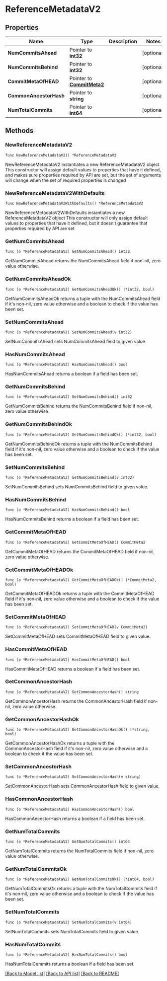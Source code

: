 # ReferenceMetadataV2

## Properties

Name | Type | Description | Notes
------------ | ------------- | ------------- | -------------
**NumCommitsAhead** | Pointer to **int32** |  | [optional] 
**NumCommitsBehind** | Pointer to **int32** |  | [optional] 
**CommitMetaOfHEAD** | Pointer to [**CommitMeta2**](CommitMeta2.md) |  | [optional] 
**CommonAncestorHash** | Pointer to **string** |  | [optional] 
**NumTotalCommits** | Pointer to **int64** |  | [optional] 

## Methods

### NewReferenceMetadataV2

`func NewReferenceMetadataV2() *ReferenceMetadataV2`

NewReferenceMetadataV2 instantiates a new ReferenceMetadataV2 object
This constructor will assign default values to properties that have it defined,
and makes sure properties required by API are set, but the set of arguments
will change when the set of required properties is changed

### NewReferenceMetadataV2WithDefaults

`func NewReferenceMetadataV2WithDefaults() *ReferenceMetadataV2`

NewReferenceMetadataV2WithDefaults instantiates a new ReferenceMetadataV2 object
This constructor will only assign default values to properties that have it defined,
but it doesn't guarantee that properties required by API are set

### GetNumCommitsAhead

`func (o *ReferenceMetadataV2) GetNumCommitsAhead() int32`

GetNumCommitsAhead returns the NumCommitsAhead field if non-nil, zero value otherwise.

### GetNumCommitsAheadOk

`func (o *ReferenceMetadataV2) GetNumCommitsAheadOk() (*int32, bool)`

GetNumCommitsAheadOk returns a tuple with the NumCommitsAhead field if it's non-nil, zero value otherwise
and a boolean to check if the value has been set.

### SetNumCommitsAhead

`func (o *ReferenceMetadataV2) SetNumCommitsAhead(v int32)`

SetNumCommitsAhead sets NumCommitsAhead field to given value.

### HasNumCommitsAhead

`func (o *ReferenceMetadataV2) HasNumCommitsAhead() bool`

HasNumCommitsAhead returns a boolean if a field has been set.

### GetNumCommitsBehind

`func (o *ReferenceMetadataV2) GetNumCommitsBehind() int32`

GetNumCommitsBehind returns the NumCommitsBehind field if non-nil, zero value otherwise.

### GetNumCommitsBehindOk

`func (o *ReferenceMetadataV2) GetNumCommitsBehindOk() (*int32, bool)`

GetNumCommitsBehindOk returns a tuple with the NumCommitsBehind field if it's non-nil, zero value otherwise
and a boolean to check if the value has been set.

### SetNumCommitsBehind

`func (o *ReferenceMetadataV2) SetNumCommitsBehind(v int32)`

SetNumCommitsBehind sets NumCommitsBehind field to given value.

### HasNumCommitsBehind

`func (o *ReferenceMetadataV2) HasNumCommitsBehind() bool`

HasNumCommitsBehind returns a boolean if a field has been set.

### GetCommitMetaOfHEAD

`func (o *ReferenceMetadataV2) GetCommitMetaOfHEAD() CommitMeta2`

GetCommitMetaOfHEAD returns the CommitMetaOfHEAD field if non-nil, zero value otherwise.

### GetCommitMetaOfHEADOk

`func (o *ReferenceMetadataV2) GetCommitMetaOfHEADOk() (*CommitMeta2, bool)`

GetCommitMetaOfHEADOk returns a tuple with the CommitMetaOfHEAD field if it's non-nil, zero value otherwise
and a boolean to check if the value has been set.

### SetCommitMetaOfHEAD

`func (o *ReferenceMetadataV2) SetCommitMetaOfHEAD(v CommitMeta2)`

SetCommitMetaOfHEAD sets CommitMetaOfHEAD field to given value.

### HasCommitMetaOfHEAD

`func (o *ReferenceMetadataV2) HasCommitMetaOfHEAD() bool`

HasCommitMetaOfHEAD returns a boolean if a field has been set.

### GetCommonAncestorHash

`func (o *ReferenceMetadataV2) GetCommonAncestorHash() string`

GetCommonAncestorHash returns the CommonAncestorHash field if non-nil, zero value otherwise.

### GetCommonAncestorHashOk

`func (o *ReferenceMetadataV2) GetCommonAncestorHashOk() (*string, bool)`

GetCommonAncestorHashOk returns a tuple with the CommonAncestorHash field if it's non-nil, zero value otherwise
and a boolean to check if the value has been set.

### SetCommonAncestorHash

`func (o *ReferenceMetadataV2) SetCommonAncestorHash(v string)`

SetCommonAncestorHash sets CommonAncestorHash field to given value.

### HasCommonAncestorHash

`func (o *ReferenceMetadataV2) HasCommonAncestorHash() bool`

HasCommonAncestorHash returns a boolean if a field has been set.

### GetNumTotalCommits

`func (o *ReferenceMetadataV2) GetNumTotalCommits() int64`

GetNumTotalCommits returns the NumTotalCommits field if non-nil, zero value otherwise.

### GetNumTotalCommitsOk

`func (o *ReferenceMetadataV2) GetNumTotalCommitsOk() (*int64, bool)`

GetNumTotalCommitsOk returns a tuple with the NumTotalCommits field if it's non-nil, zero value otherwise
and a boolean to check if the value has been set.

### SetNumTotalCommits

`func (o *ReferenceMetadataV2) SetNumTotalCommits(v int64)`

SetNumTotalCommits sets NumTotalCommits field to given value.

### HasNumTotalCommits

`func (o *ReferenceMetadataV2) HasNumTotalCommits() bool`

HasNumTotalCommits returns a boolean if a field has been set.


[[Back to Model list]](../README.md#documentation-for-models) [[Back to API list]](../README.md#documentation-for-api-endpoints) [[Back to README]](../README.md)


